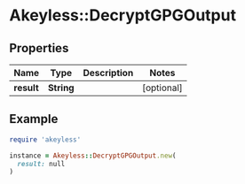 # Akeyless::DecryptGPGOutput

## Properties

| Name | Type | Description | Notes |
| ---- | ---- | ----------- | ----- |
| **result** | **String** |  | [optional] |

## Example

```ruby
require 'akeyless'

instance = Akeyless::DecryptGPGOutput.new(
  result: null
)
```

